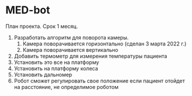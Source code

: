 # MED-bot
План проекта.
Срок 1 месяц.
1. Разработать алгоритм для поворота камеры.
    1. Камера поворачивается горизонтально (сделан 3 марта 2022 г.)
    2. Камера поворачивается вертикально
2. Добавить термометр для измерения температуры пациента
3. Установить это все на платформу
4. Установить на платформу колеса
5. Установить дальномер
6. Робот сможет регулировать свое положение если пациент отойдет на расстояние, не определимое роботом


